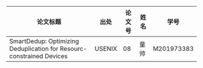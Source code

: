 | 论文标题                                                     | 出处   | 论文号 | 姓名   | 学号       |
| ------------------------------------------------------------ | ------ | ------ | ------ | ---------- |
| SmartDedup: Optimizing Deduplication for Resourc-constrained Devices | USENIX | 08     | 童帅 | M201973383 |